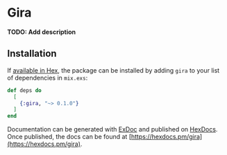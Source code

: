 # Gira

**TODO: Add description**

## Installation

If [available in Hex](https://hex.pm/docs/publish), the package can be installed
by adding `gira` to your list of dependencies in `mix.exs`:

```elixir
def deps do
  [
    {:gira, "~> 0.1.0"}
  ]
end
```

Documentation can be generated with [ExDoc](https://github.com/elixir-lang/ex_doc)
and published on [HexDocs](https://hexdocs.pm). Once published, the docs can
be found at [https://hexdocs.pm/gira](https://hexdocs.pm/gira).

